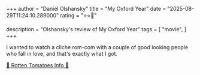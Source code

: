 +++
author = "Daniel Olshansky"
title = "My Oxford Year"
date = "2025-08-29T11:24:10.289000"
rating = "⭐⭐🌟"

description = "Olshansky's review of My Oxford Year"
tags = [
    "movie",
]
+++


I wanted to watch a cliche rom-com with a couple of good looking people who fall in love, and that's exactly what I got.

[🍅 Rotten Tomatoes Info 🍅](https://www.rottentomatoes.com/m/my_oxford_year)
